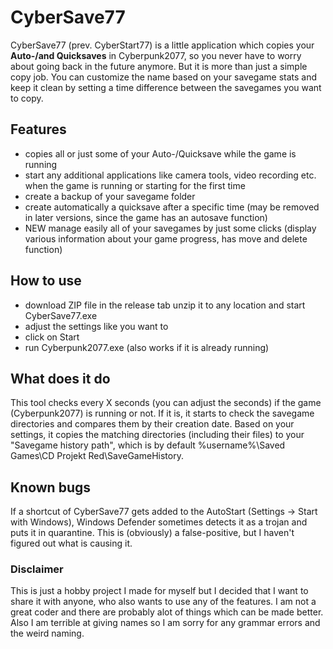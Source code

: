 # CyberSave77 

CyberSave77 (prev. CyberStart77) is a little application which copies your **Auto-/and Quicksaves** in Cyberpunk2077, so you never have to worry about going back in the future anymore. But it is more than just a simple copy job. You can customize the name based on your savegame stats and keep it clean by setting a time difference between the savegames you want to copy.

## Features
- copies all or just some of your Auto-/Quicksave while the game is running
- start any additional applications like camera tools, video recording  etc. when the game is running or starting for the first time
- create a backup of your savegame folder
- create automatically a quicksave after a specific time (may be removed in later versions, since the game has an autosave function)
- NEW manage easily all of your savegames by just some clicks (display various information about your game progress, has move and delete function)
## How to use
- download ZIP file in the release tab unzip it to any location and start CyberSave77.exe
- adjust the settings like you want to
- click on Start
- run Cyberpunk2077.exe (also works if it is already running)

## What does it do 
This tool checks every X seconds (you can adjust the seconds) if the game (Cyberpunk2077) is running or not. If it is, it starts to check the savegame directories and compares them by their creation date. Based on your settings, it copies the matching directories (including their files) to your "Savegame history path", which is by default %username%\Saved Games\CD Projekt Red\SaveGameHistory.

## Known bugs
If a shortcut of CyberSave77 gets added to the AutoStart (Settings -> Start with Windows), Windows Defender sometimes detects it as a trojan and puts it in quarantine. This is (obviously) a false-positive, but I haven't figured out what is causing it. <br>


### Disclaimer
This is just a hobby project I made for myself but I decided that I want to share it with anyone, who also wants to use any of the features. I am not a great coder and there are probably alot of things which can be made better. Also I am terrible at giving names so I am sorry for any grammar errors and the weird naming.
